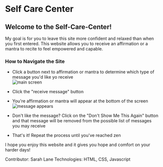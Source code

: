 # Self Care Center
## Welcome to the Self-Care-Center!
My goal is for you to leave this site more confident and relaxed than when you first entered.  This website allows you to receive an affirmation or a mantra to recite to feel empowered and capable.

### How to Navigate the Site
 - Click a button next to affirmation or mantra to determine which type of message you'd like yo receive  
![main screen](https://frontend.turing.io/projects/module-1/assets/self-care-center/self-care-0.png)

 - Click the "receive message" button
 - You're affirmation or mantra will appear at the bottom of the screen
![message appears](https://frontend.turing.io/projects/module-1/assets/self-care-center/self-care-1.png)

 - Don't like the message? Click on the "Don't Show Me This Again" button and that message will be removed from the possible list of messages you may receive
 - That's it! Repeat the process until you've reached zen

 I hope you enjoy this website and it gives you hope and comfort on your harder days!



Contributor: Sarah Lane
Technologies: HTML, CSS, Javascript
